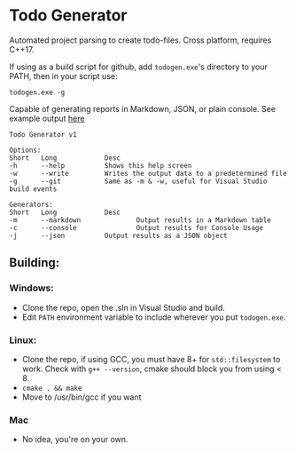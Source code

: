 # Todo Generator

Automated project parsing to create todo-files.  Cross platform, requires C++17.

If using as a build script for github, add `todogen.exe`'s directory to your PATH, then in your script use:

```
todogen.exe -g
```

Capable of generating reports in Markdown, JSON, or plain console.  See example output [here](/docs/todo.md)

```
Todo Generator v1

Options:
Short   Long            Desc
-h      --help          Shows this help screen
-w      --write         Writes the output data to a predetermined file
-g      --git           Same as -m & -w, useful for Visual Studio build events

Generators:
Short   Long            Desc
-m      --markdown              Output results in a Markdown table
-c      --console               Output results for Console Usage
-j      --json          Output results as a JSON object
```

## Building:

### Windows:
* Clone the repo, open the .sln in Visual Studio and build.
* Edit `PATH` environment variable to include wherever you put `todogen.exe`.

### Linux:
* Clone the repo, if using GCC, you must have 8+ for `std::filesystem` to work.  Check with `g++ --version`, cmake should block you from using < 8.
* `cmake . && make`
* Move to /usr/bin/gcc if you want

### Mac
* No idea, you're on your own.